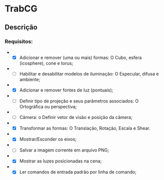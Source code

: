 # TrabCG

## Descrição

### Requisitos:

* - [x] Adicionar e remover (uma ou mais) formas: O Cubo, esfera (icosphere), cone e torus;
* - [ ] Habilitar e desabilitar modelos de iluminação: O Especular, difusa e ambiente;
* - [x] Adicionar e remover fontes de luz (pontuais);
* - [ ] Definir tipo de projeção e seus parâmetros associados: O Ortográfica ou perspectiva;
* - [ ] Câmera: o Definir vetor de visão e posição da câmera;
* - [x] Transformar as formas: O Translação, Rotação, Escala e Shear.
* - [x] Mostrar/Esconder os eixos;
* - [ ] Salvar a imagem corrente em arquivo PNG;
* - [x] Mostrar as luzes posicionadas na cena;
* - [x] Ler comandos de entrada padrão por linha de comando;
